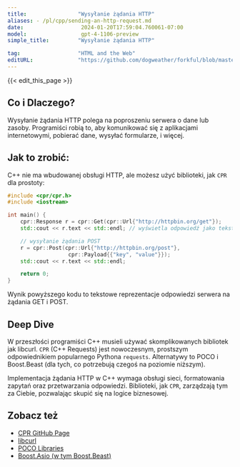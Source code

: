 ```yaml
---
title:                "Wysyłanie żądania HTTP"
aliases: - /pl/cpp/sending-an-http-request.md
date:                  2024-01-20T17:59:04.760061-07:00
model:                 gpt-4-1106-preview
simple_title:         "Wysyłanie żądania HTTP"

tag:                  "HTML and the Web"
editURL:              "https://github.com/dogweather/forkful/blob/master/content/pl/cpp/sending-an-http-request.md"
---
```


{{< edit_this_page >}}

## Co i Dlaczego?
Wysyłanie żądania HTTP polega na poproszeniu serwera o dane lub zasoby. Programiści robią to, aby komunikować się z aplikacjami internetowymi, pobierać dane, wysyłać formularze, i więcej.

## Jak to zrobić:
C++ nie ma wbudowanej obsługi HTTP, ale możesz użyć biblioteki, jak `CPR` dla prostoty:
```cpp
#include <cpr/cpr.h>
#include <iostream>

int main() {
    cpr::Response r = cpr::Get(cpr::Url{"http://httpbin.org/get"});
    std::cout << r.text << std::endl; // wyświetla odpowiedź jako tekst

    // wysyłanie żądania POST
    r = cpr::Post(cpr::Url{"http://httpbin.org/post"},
                   cpr::Payload{{"key", "value"}});
    std::cout << r.text << std::endl;

    return 0;
}
```
Wynik powyższego kodu to tekstowe reprezentacje odpowiedzi serwera na żądania GET i POST.

## Deep Dive
W przeszłości programiści C++ musieli używać skomplikowanych bibliotek jak libcurl. `CPR` (C++ Requests) jest nowoczesnym, prostszym odpowiednikiem popularnego Pythona `requests`. Alternatywy to POCO i Boost.Beast (dla tych, co potrzebują czegoś na poziomie niższym).

Implementacja żądania HTTP w C++ wymaga obsługi sieci, formatowania zapytań oraz przetwarzania odpowiedzi. Biblioteki, jak `CPR`, zarządzają tym za Ciebie, pozwalając skupić się na logice biznesowej.

## Zobacz też
- [CPR GitHub Page](https://github.com/libcpr/cpr)
- [libcurl](https://curl.haxx.se/libcurl/)
- [POCO Libraries](https://pocoproject.org/)
- [Boost.Asio (w tym Boost.Beast)](https://www.boost.org/doc/libs/release/libs/beast/)
